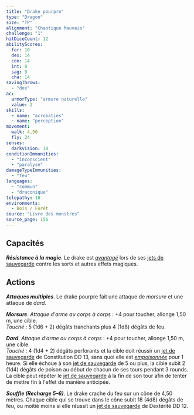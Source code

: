 ```yaml
---
title: "Drake pourpre"
type: "Dragon"
size: "TP"
alignment: "Chaotique Mauvais"
challenge: "1"
hitDiceCount: 12
abilityScores:
  for: 10
  dex: 14
  con: 14
  int: 8
  sag: 9
  cha: 14
savingThrows:
  - "dex"
ac:
  armorType: "armure naturelle"
  value: 2
skills:
  - name: "acrobaties"
  - name: "perception"
movement:
  walk: 4,50
  fly: 24
senses:
  darkvision: 18
conditionImmunities:
  - "inconscient"
  - "paralyse"
damageTypeImmunities:
  - "feu"
languages:
  - "commun"
  - "draconique"
telepathy: 18
environments:
  - Bois / Forêt
source: "Livre des monstres"
source_page: 156
---
```

## Capacités
_**Résistance à la magie**_. Le drake est [_avantagé_](/utiliser-les-caracteristiques/#avantage-et-desavantage) lors de ses [jets de sauvegarde](/utiliser-les-caracteristiques/#jets-de-sauvegarde) contre les sorts et autres effets magiques.

## Actions
_**Attaques multiples**_. Le drake pourpre fait une attaque de _morsure_ et une attaque de _dard_.

_**Morsure**_. _Attaque d'arme au corps à corps_ : +4 pour toucher, allonge 1,50 m, une cible.  
_Touché_ : 5 (1d6 + 2) dégâts tranchants plus 4 (1d8) dégâts de feu.

_**Dard**_. _Attaque d'arme au corps à corps_ : +4 pour toucher, allonge 1,50 m, une cible.  
_Touché_ : 4 (1d4 + 2) dégâts perforants et la cible doit réussir un [jet de sauvegarde](/utiliser-les-caracteristiques/#jets-de-sauvegarde) de Constitution DD 13, sans quoi elle est [_empoisonnée_](/gerer-la-sante-du-personnage/#empoisonne) pour 1 heure. Si elle échoue à son [jet de sauvegarde](/utiliser-les-caracteristiques/#jets-de-sauvegarde) de 5 ou plus, la cible subit 2 (1d4) dégâts de poison au début de chacun de ses tours pendant 3 rounds. La cible peut répéter le [jet de sauvegarde](/utiliser-les-caracteristiques/#jets-de-sauvegarde) à la fin de son tour afin de tenter de mettre fin à l'effet de manière anticipée.

_**Souffle (Recharge 5–6)**_. Le drake crache du feu sur un cône de 4,50 mètres. Chaque cible qui se trouve dans le cône subit 18 (4d8) dégâts de feu, ou moitié moins si elle réussit un [jet de sauvegarde](/utiliser-les-caracteristiques/#jets-de-sauvegarde) de Dextérité DD 12.

